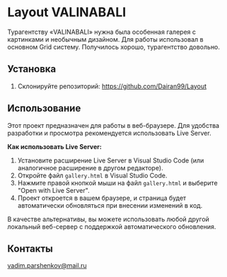 # Layout VALINABALI

Турагентству «VALINABALI» нужна была особенная галерея с картинками и
необычным дизайном. Для работы использовал в основном Grid систему.
Получилось хорошо, турагентство довольно.

## Установка

1.  Склонируйте репозиторий: https://github.com/Dairan99/Layout

## Использование

Этот проект предназначен для работы в веб-браузере. Для удобства разработки и просмотра рекомендуется использовать Live Server.

**Как использовать Live Server:**

1.  Установите расширение Live Server в Visual Studio Code (или аналогичное расширение в другом редакторе).
2.  Откройте файл `gallery.html` в Visual Studio Code.
3.  Нажмите правой кнопкой мыши на файл `gallery.html` и выберите "Open with Live Server".
4.  Проект откроется в вашем браузере, и страница будет автоматически обновляться при внесении изменений в код.

В качестве альтернативы, вы можете использовать любой другой локальный веб-сервер с поддержкой автоматического обновления.

## Контакты

vadim.parshenkov@mail.ru
